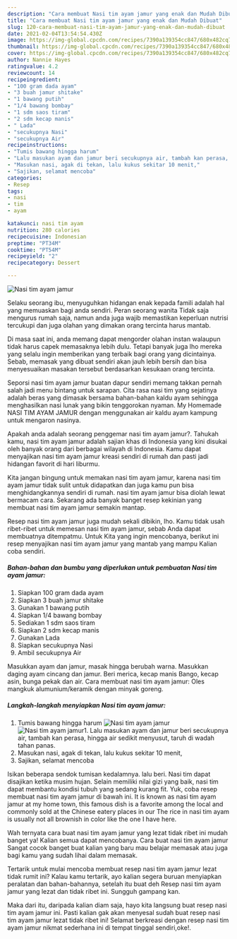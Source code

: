 ```yaml
---
description: "Cara membuat Nasi tim ayam jamur yang enak dan Mudah Dibuat"
title: "Cara membuat Nasi tim ayam jamur yang enak dan Mudah Dibuat"
slug: 120-cara-membuat-nasi-tim-ayam-jamur-yang-enak-dan-mudah-dibuat
date: 2021-02-04T13:54:54.430Z
image: https://img-global.cpcdn.com/recipes/7390a139354cc847/680x482cq70/nasi-tim-ayam-jamur-foto-resep-utama.jpg
thumbnail: https://img-global.cpcdn.com/recipes/7390a139354cc847/680x482cq70/nasi-tim-ayam-jamur-foto-resep-utama.jpg
cover: https://img-global.cpcdn.com/recipes/7390a139354cc847/680x482cq70/nasi-tim-ayam-jamur-foto-resep-utama.jpg
author: Nannie Hayes
ratingvalue: 4.2
reviewcount: 14
recipeingredient:
- "100 gram dada ayam"
- "3 buah jamur shitake"
- "1 bawang putih"
- "1/4 bawang bombay"
- "1 sdm saos tiram"
- "2 sdm kecap manis"
- " Lada"
- "secukupnya Nasi"
- "secukupnya Air"
recipeinstructions:
- "Tumis bawang hingga harum"
- "Lalu masukan ayam dan jamur beri secukupnya air, tambah kan perasa, hingga air sedikit menyusut, taruh di wadah tahan panas."
- "Masukan nasi, agak di tekan, lalu kukus sekitar 10 menit,"
- "Sajikan, selamat mencoba"
categories:
- Resep
tags:
- nasi
- tim
- ayam

katakunci: nasi tim ayam 
nutrition: 280 calories
recipecuisine: Indonesian
preptime: "PT34M"
cooktime: "PT54M"
recipeyield: "2"
recipecategory: Dessert

---
```



![Nasi tim ayam jamur](https://img-global.cpcdn.com/recipes/7390a139354cc847/680x482cq70/nasi-tim-ayam-jamur-foto-resep-utama.jpg)

Selaku seorang ibu, menyuguhkan hidangan enak kepada famili adalah hal yang memuaskan bagi anda sendiri. Peran seorang  wanita Tidak saja mengurus rumah saja, namun anda juga wajib memastikan keperluan nutrisi tercukupi dan juga olahan yang dimakan orang tercinta harus mantab.

Di masa  saat ini, anda memang dapat mengorder olahan instan walaupun tidak harus capek memasaknya lebih dulu. Tetapi banyak juga lho mereka yang selalu ingin memberikan yang terbaik bagi orang yang dicintainya. Sebab, memasak yang dibuat sendiri akan jauh lebih bersih dan bisa menyesuaikan masakan tersebut berdasarkan kesukaan orang tercinta. 

Seporsi nasi tim ayam jamur buatan dapur sendiri memang takkan pernah salah jadi menu bintang untuk sarapan. Cita rasa nasi tim yang sejatinya adalah beras yang dimasak bersama bahan-bahan kaldu ayam sehingga menghasilkan nasi lunak yang bikin tenggorokan nyaman. My Homemade NASI TIM AYAM JAMUR dengan menggunakan air kaldu ayam kampung untuk mengaron nasinya.

Apakah anda adalah seorang penggemar nasi tim ayam jamur?. Tahukah kamu, nasi tim ayam jamur adalah sajian khas di Indonesia yang kini disukai oleh banyak orang dari berbagai wilayah di Indonesia. Kamu dapat menyajikan nasi tim ayam jamur kreasi sendiri di rumah dan pasti jadi hidangan favorit di hari liburmu.

Kita jangan bingung untuk memakan nasi tim ayam jamur, karena nasi tim ayam jamur tidak sulit untuk didapatkan dan juga kamu pun bisa menghidangkannya sendiri di rumah. nasi tim ayam jamur bisa diolah lewat bermacam cara. Sekarang ada banyak banget resep kekinian yang membuat nasi tim ayam jamur semakin mantap.

Resep nasi tim ayam jamur juga mudah sekali dibikin, lho. Kamu tidak usah ribet-ribet untuk memesan nasi tim ayam jamur, sebab Anda dapat membuatnya ditempatmu. Untuk Kita yang ingin mencobanya, berikut ini resep menyajikan nasi tim ayam jamur yang mantab yang mampu Kalian coba sendiri.

<!--inarticleads1-->

##### Bahan-bahan dan bumbu yang diperlukan untuk pembuatan Nasi tim ayam jamur:

1. Siapkan 100 gram dada ayam
1. Siapkan 3 buah jamur shitake
1. Gunakan 1 bawang putih
1. Siapkan 1/4 bawang bombay
1. Sediakan 1 sdm saos tiram
1. Siapkan 2 sdm kecap manis
1. Gunakan  Lada
1. Siapkan secukupnya Nasi
1. Ambil secukupnya Air


Masukkan ayam dan jamur, masak hingga berubah warna. Masukkan daging ayam cincang dan jamur. Beri merica, kecap manis Bango, kecap asin, bunga pekak dan air. Cara membuat nasi tim ayam jamur: Oles mangkuk alumunium/keramik dengan minyak goreng. 

<!--inarticleads2-->

##### Langkah-langkah menyiapkan Nasi tim ayam jamur:

1. Tumis bawang hingga harum
<img src="https://img-global.cpcdn.com/steps/c42a0a12f02d2dd4/160x128cq70/nasi-tim-ayam-jamur-langkah-memasak-1-foto.jpg" alt="Nasi tim ayam jamur"><img src="https://img-global.cpcdn.com/steps/06faf420e45b78b3/160x128cq70/nasi-tim-ayam-jamur-langkah-memasak-1-foto.jpg" alt="Nasi tim ayam jamur">1. Lalu masukan ayam dan jamur beri secukupnya air, tambah kan perasa, hingga air sedikit menyusut, taruh di wadah tahan panas.
1. Masukan nasi, agak di tekan, lalu kukus sekitar 10 menit,
1. Sajikan, selamat mencoba


Isikan beberapa sendok tumisan kedalamnya. lalu beri. Nasi tim dapat disajikan ketika musim hujan. Selain memiliki nilai gizi yang baik, nasi tim dapat membantu kondisi tubuh yang sedang kurang fit. Yuk, coba resep membuat nasi tim ayam jamur di bawah ini. It is known as nasi tim ayam jamur at my home town, this famous dish is a favorite among the local and commonly sold at the Chinese eatery places in our The rice in nasi tim ayam is usually not all brownish in color like the one I have here. 

Wah ternyata cara buat nasi tim ayam jamur yang lezat tidak ribet ini mudah banget ya! Kalian semua dapat mencobanya. Cara buat nasi tim ayam jamur Sangat cocok banget buat kalian yang baru mau belajar memasak atau juga bagi kamu yang sudah lihai dalam memasak.

Tertarik untuk mulai mencoba membuat resep nasi tim ayam jamur lezat tidak rumit ini? Kalau kamu tertarik, ayo kalian segera buruan menyiapkan peralatan dan bahan-bahannya, setelah itu buat deh Resep nasi tim ayam jamur yang lezat dan tidak ribet ini. Sungguh gampang kan. 

Maka dari itu, daripada kalian diam saja, hayo kita langsung buat resep nasi tim ayam jamur ini. Pasti kalian gak akan menyesal sudah buat resep nasi tim ayam jamur lezat tidak ribet ini! Selamat berkreasi dengan resep nasi tim ayam jamur nikmat sederhana ini di tempat tinggal sendiri,oke!.

